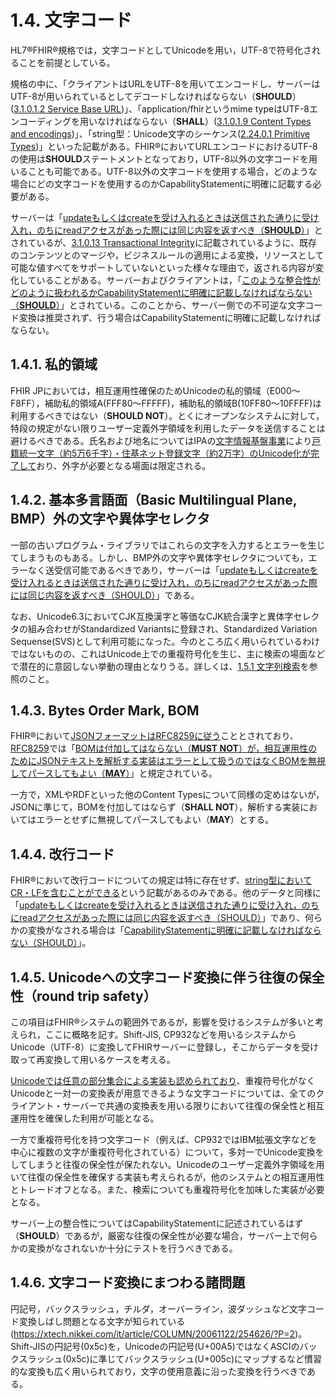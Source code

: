 # 1.4. 文字コード
HL7®FHIR®規格では，文字コードとしてUnicodeを用い，UTF-8で符号化されることを前提としている。

規格の中に、「クライアントはURLをUTF-8を用いてエンコードし、サーバーはUTF-8が用いられているとしてデコードしなければならない（**SHOULD**）([3.1.0.1.2 Service Base URL](https://www.hl7.org/fhir/http.html))」、「application/fhirというmime typeはUTF-8エンコーディングを用いなければならない（**SHALL**）([3.1.0.1.9 Content Types and encodings](https://www.hl7.org/fhir/http.html#mime-type))」、「string型：Unicode文字のシーケンス([2.24.0.1 Primitive Types](https://www.hl7.org/fhir/datatypes.html#primitive))」といった記載がある。FHIR®においてURLエンコードにおけるUTF-8の使用は**SHOULD**ステートメントとなっており，UTF-8以外の文字コードを用いることも可能である。UTF-8以外の文字コードを使用する場合，どのような場合にどの文字コードを使用するのかCapabilityStatementに明確に記載する必要がある。

サーバーは「[updateもしくはcreateを受け入れるときは送信された通りに受け入れ，のちにreadアクセスがあった際には同じ内容を返すべき（**SHOULD**）](https://www.hl7.org/fhir/http.html#update、https://www.hl7.org/fhir/http.html#create)」とされているが、[3.1.0.13 Transactional Integrity](https://www.hl7.org/fhir/http.html#transactional-integrity)に記載されているように、既存のコンテンツとのマージや，ビジネスルールの適用による変換，リソースとして可能な値すべてをサポートしていないといった様々な理由で，返される内容が変化していることがある。サーバーおよびクライアントは，「[このような整合性がどのように扱われるかCapabilityStatementに明確に記載しなければならない（**SHOULD**）](https://www.hl7.org/fhir/http.html#conformance-rules)」とされている。このことから、サーバー側での不可逆な文字コード変換は推奨されず、行う場合はCapabilityStatementに明確に記載しなければならない。

## 1.4.1.    私的領域
FHIR JPにおいては，相互運用性確保のためUnicodeの私的領域（E000～F8FF），補助私的領域A(FFF80～FFFFF)，補助私的領域B(10FF80～10FFFF)は利用するべきではない（**SHOULD NOT**）。とくにオープンなシステムに対して，特段の規定がない限りユーザー定義外字領域を利用したデータを送信することは避けるべきである。氏名および地名についてはIPAの[文字情報基盤事業](https://moji.or.jp/mojikiban/mjlist/)により[戸籍統一文字（約5万6千字）・住基ネット登録文字（約2万字）のUnicode化が完了して](https://k-tai.watch.impress.co.jp/docs/news/1098780.html)おり、外字が必要となる場面は限定される。

## 1.4.2. 基本多言語面（Basic Multilingual Plane, BMP）外の文字や異体字セレクタ
一部の古いプログラム・ライブラリではこれらの文字を入力するとエラーを生じてしまうものもある。しかし、BMP外の文字や異体字セレクタについても，エラーなく送受信可能であるべきであり，サーバーは「[updateもしくはcreateを受け入れるときは送信された通りに受け入れ，のちにreadアクセスがあった際には同じ内容を返すべき（SHOULD）](https://www.hl7.org/fhir/http.html#update)」である。

なお、Unicode6.3においてCJK互換漢字と等価なCJK統合漢字と異体字セレクタの組み合わせがStandardized Variantsに登録され、Standardized Variation Sequense(SVS)として利用可能になった。今のところ広く用いられているわけではないものの、これはUnicode上での重複符号化を生じ、主に検索の場面などで潜在的に意図しない挙動の理由となりうる。詳しくは、[1.5.1 文字列検索](https://simplifier.net/guide/jpfhirjp/Search)を参照のこと。

## 1.4.3. Bytes Order Mark, BOM
FHIR®において[JSONフォーマットはRFC8259に従う](https://www.hl7.org/fhir/json.html#2.6.2)こととされており、[RFC8259](https://www.rfc-editor.org/rfc/rfc8259)では「[BOMは付加してはならない（**MUST NOT**）が，相互運用性のためにJSONテキストを解析する実装はエラーとして扱うのではなくBOMを無視してパースしてもよい（**MAY**）](https://www.rfc-editor.org/rfc/rfc8259#section-8.1)」と規定されている。

一方で，XMLやRDFといった他のContent Typesについて同様の定めはないが，JSONに準じて，BOMを付加してはならず（**SHALL NOT**），解析する実装においてはエラーとせずに無視してパースしてもよい（**MAY**）とする。

## 1.4.4. 改行コード
FHIR®において改行コードについての規定は特に存在せず、[string型においてCR・LFを含むことができる](https://www.hl7.org/fhir/datatypes.html#primitive)という記載があるのみである。他のデータと同様に「[updateもしくはcreateを受け入れるときは送信された通りに受け入れ，のちにreadアクセスがあった際には同じ内容を返すべき（SHOULD）](https://www.hl7.org/fhir/http.html#update)」であり、何らかの変換がなされる場合は「[CapabilityStatementに明確に記載しなければならない（SHOULD）](https://www.hl7.org/fhir/http.html#conformance-rules)」。

## 1.4.5. Unicodeへの文字コード変換に伴う往復の保全性（round trip safety）
この項目はFHIR®システムの範囲外であるが，影響を受けるシステムが多いと考えられ，ここに概略を記す。Shift-JIS, CP932などを用いるシステムからUnicode（UTF-8）に変換してFHIRサーバーに登録し，そこからデータを受け取って再変換して用いるケースを考える。

[Unicodeでは任意の部分集合による実装も認められており](https://www.ogis-ri.co.jp/otc/hiroba/technical/program_standards/part1.html)、重複符号化がなくUnicodeと一対一の変換表が用意できるような文字コードについては、全てのクライアント・サーバーで共通の変換表を用いる限りにおいて往復の保全性と相互運用性を確保した利用が可能となる。

一方で重複符号化を持つ文字コード（例えば、CP932ではIBM拡張文字などを中心に複数の文字が重複符号化されている）について，多対一でUnicode変換をしてしまうと往復の保全性が保たれない。Unicodeのユーザー定義外字領域を用いて往復の保全性を確保する実装も考えられるが，他のシステムとの相互運用性とトレードオフとなる。また、検索についても重複符号化を加味した実装が必要となる。

サーバー上の整合性についてはCapabilityStatementに記述されているはず（**SHOULD**）であるが，厳密な往復の保全性が必要な場合，サーバー上で何らかの変換がなされないか十分にテストを行うべきである。

## 1.4.6. 文字コード変換にまつわる諸問題
円記号，バックスラッシュ，チルダ，オーバーライン，波ダッシュなど文字コード変換しばし問題となる文字が知られている(https://xtech.nikkei.com/it/article/COLUMN/20061122/254626/?P=2)。
Shift-JISの円記号(0x5c)を，Unicodeの円記号(U+00A5)ではなくASCIのバックスラッシュ(0x5c)に準じてバックスラッシュ(U+005c)にマップするなど慣習的な変換も広く用いられており，文字の使用意義に沿った変換を行うべきである。